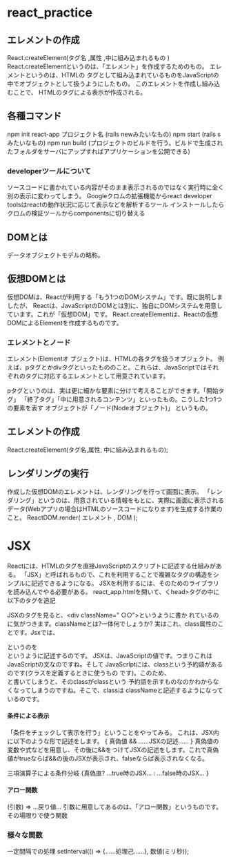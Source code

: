 # react_practice
## エレメントの作成
React.createElement(タグ名 ,属性 ,中に組み込まれるもの )
React.createElementというのは、「エレメント」を作成するためのもの。
エレメントというのは、HTMLの タグとして組み込まれているものをJavaScriptの中でオブジェクトとして扱うようにしたもの。
このエレメントを作成し組み込むことで、 HTMLのタグによる表示が作成される。

## 各種コマンド
npm init react-app プロジェクト名 (rails newみたいなもの)
npm start (rails sみたいなもの)
npm run build (プロジェクトのビルドを行う。ビルドで生成されたフォルダをサーバにアップすればアプリケーションを公開できる)

### developerツールについて
ソースコードに書かれている内容がそのまま表示されるのではなく実行時に全く別の表示に変わってしまう。
Googleクロムの拡張機能からreact developer toolsはreactの動作状況に応じて表示などを解析するツール
インストールしたらクロムの検証ツールからcomponentsに切り替える

## DOMとは
データオブジェクトモデルの略称。
## 仮想DOMとは
仮想DOMは、Reactが利用する「もう1つのDOMシステム」です。既に説明しましたが、
Reactは、JavaScriptのDOMとは別に、独自にDOMシステムを用意しています。これが「仮想DOM」です。
React.createElementは、Reactの仮想DOMによるElementを作成するものです。

### エレメントとノード
エレメント(Elementオ ブジェクト)は、HTMLの各タグを扱うオブジェクト。 例えば、pタグとかdivタグといったもののこと。これらは、JavaScriptではそれぞれのタグに対応するエレメントとして用意されています。

pタグというのは、実は更に細かな要素に分けて考えることができます。「開始タグ」 「終了タグ」「中に用意されるコンテンツ」といったもの。こうした1つ1つの要素を表す
オブジェクトが「ノード(Nodeオブジェクト)」 というもの。

## エレメントの作成
React.createElement(タグ名,属性, 中に組み込まれるもの);

## レンダリングの実行
作成した仮想DOMのエレメントは、レンダリングを行って画面に表示。
「レンダリング」というのは、用意されている情報をもとに、実際に画面に表示されるデータ(Webアプリの場合はHTMLのソースコードになります)を生成する作業のこと。
ReactDOM.render( エレメント , DOM );

# JSX
Reactには、HTMLのタグを直接JavaScriptのスクリプトに記述する仕組みがある。
「JSX」と呼ばれるもので、これを利用することで複雑なタグの構造をシンプルに記述できるようになる。
JSXを利用するには、そのためのライブラリを読み込んでやる必要がある。
react_app.htmlを開いて、くhead>タグの中に以下のタグを追記
<script src='rhttpsl.//wtpkg.com/@babe1,/standalone,/babel.min.jsr'></script>

JSXのタグを見ると、<div c!assName=" ○○">というように書か
れているのに気がつきます。classNameとは?一体何でしょうか?
実はこれ、class属性のことです。Jsxでは、<div class="○○">というのを<div className="○ ○">というように記述するのです。
JSXは、JavaScriptの値です。つまりこれはJavaScriptの文なのですね。そして
JavaScrlptには、classという予約語があるのです(クラスを定義するときに使うもの
です)。このため、<div class= "○○">と書いてしまうと、そのclassがclassという
予約語を示すものなのかわからなくなってしまうのですね。そこで、classは
classNameと記述するようになっているのです。

#### 条件による表示
「条件をチェックして表示を行う」ということをやってみる。
これは、JSX内に以下のような形で記述をします。
{ 真偽値 && ……JSXの記述…… }
真偽値の変数や式などを用意し、その後に&&をつけてJSXの記述をします。これで真偽
値がtrueならば&&の後のJSXが表示され、falseならば表示されなくなる。

三項演算子による条件分岐
{真偽直? …true時のJSX… : …false時のJSX… }

#### アロー関数
(引数) => …戻り値…
引数に用意してあるのは、「アロー関数」というものです。
その場限りで使う関数

### 様々な関数
一定間隔での処理
setlnterval(() => {……処理己……}, 数値(ミリ秒));


